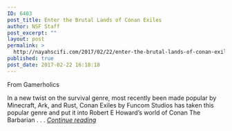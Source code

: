 ```yaml
---
ID: 6403
post_title: Enter the Brutal Lands of Conan Exiles
author: NSF Staff
post_excerpt: ""
layout: post
permalink: >
  http://nayahscifi.com/2017/02/22/enter-the-brutal-lands-of-conan-exiles/
published: true
post_date: 2017-02-22 16:18:18
---
```

From Gamerholics

In a new twist on the survival genre, most recently been made popular by Minecraft, Ark, and Rust, Conan Exiles by Funcom Studios has taken this popular genre and put it into Robert E Howard’s world of Conan The Barbarian . . .
<a href="https://thegamerholics.com/enter-the-brutal-lands-of-conan-exiles/"><em>Continue reading</em></a>